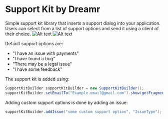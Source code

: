 Support Kit by Dreamr
=====================

Simple support kit library that inserts a support dialog into your application. Users can select from a list of support options and send it using a client of their choice.
![Alt text](/gitsite/support1?raw=true)
![Alt text](/gitsite/support2?raw=true)

Default support options are:
* "I have an issue with payments"
* "I have found a bug"
* "There may be a legal issue"
* "I have some feedback"

The support kit is added using:

```java
SupportKitBuilder supportKitBuilder = new SupportKitBuilder();
supportKitBuilder.setEmailTo("Example.email@gmail.com").show(getFragmentManager());
```

Adding custom support options is done by adding an issue:
```java
supportKitBuilder.addIssue("some custom support option", "IssueType");
```
